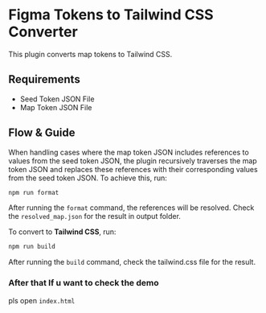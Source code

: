 # Figma Tokens to Tailwind CSS Converter

This plugin converts map tokens to Tailwind CSS.

## Requirements

- Seed Token JSON File
- Map Token JSON File

## Flow & Guide

When handling cases where the map token JSON includes references to values from the seed token JSON, the plugin recursively traverses the map token JSON and replaces these references with their corresponding values from the seed token JSON. To achieve this, run:

```bash
npm run format
```

After running the `format` command, the references will be resolved. Check the `resolved_map.json` for the result in output folder.

To convert to **Tailwind CSS**, run:

```bash
npm run build
```
After running the `build` command, check the tailwind.css file for the result.

### After that If u want to check the demo
pls open
```index.html```
